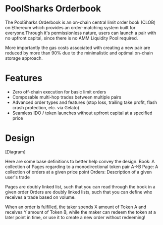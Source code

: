 # PoolSharks Orderbook

The PoolSharks Orderbook is an on-chain central limit order book (CLOB) on Ethereum which provides an order-matching system built for everyone.Through it's permissionless nature, users can launch a pair with no upfront capital, since there is no AMM Liquidity Pool required. 

More importantly the gas costs associated with creating a new pair are reduced by more than 90% due to the minimalistic and optimal on-chain storage approach.

# Features

* Zero off-chain execution for basic limit orders
* Composable multi-hop trades between multiple pairs
* Advanced order types and features (stop loss, trailing take profit, flash crash protection, etc. via Gelato)
* Seamless IDO / token launches without upfront capital at a specified price

# Design

[Diagram]

Here are some base definitions to better help convey the design.
Book: A collection of Pages regarding to a monodirectional token pair A->B
Page: A collection of orders at a given price point
Orders: Description of a given user's trade

Pages are doubly linked list, such that you can read through the book in a given order
Orders are doubly linked lists, such that you can define who receives a trade based on volume.

When an order is fulfilled, the taker spends X amount of Token A and receives Y amount of Token B, while the maker can redeem the token at a later point in time, or use it to create a new order without redeeming!
